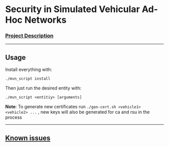 # Security in Simulated Vehicular Ad-Hoc Networks

### [Project Description](https://github.com/3ximus/vanet-security/wiki)

------------------------

## Usage

Install everything with:

```
./mvn_script install
```

Then just run the desired entity with:

```
./mvn_script <entitiy> [arguments]
```

**Note**: To generate new certificates run `./gen-cert.sh <vehicle1> <vehicle2> ...` , new keys will also be generated for ca and rsu in the process

------------------------

## [Known issues](https://github.com/3ximus/vanet-security/labels/bug)
